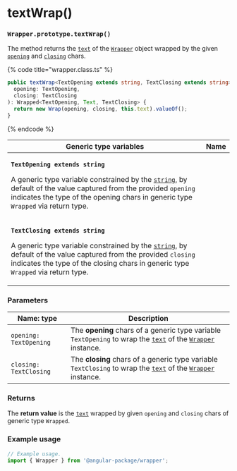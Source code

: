 # textWrap()

### `Wrapper.prototype.textWrap()`

The method returns the [`text`](../../../wrap/instance/accessors/#wrap.prototype.text) of the [`Wrapper`](../../wrapper.md) object wrapped by the given [`opening`](../../../wrap/instance/accessors/#wrap.prototype.opening) and [`closing`](../../../wrap/instance/accessors/#wrap.prototype.closing) chars.

{% code title="wrapper.class.ts" %}
```typescript
public textWrap<TextOpening extends string, TextClosing extends string>(
  opening: TextOpening,
  closing: TextClosing
): Wrapped<TextOpening, Text, TextClosing> {
  return new Wrap(opening, closing, this.text).valueOf();
}
```
{% endcode %}

| Generic type variables                                                                                                                                                                                                                                                                                                                                                                          | Name |
| ----------------------------------------------------------------------------------------------------------------------------------------------------------------------------------------------------------------------------------------------------------------------------------------------------------------------------------------------------------------------------------------------- | ---- |
| <p><strong><code>TextOpening extends string</code></strong></p><p>A generic type variable constrained by the <a href="https://www.typescriptlang.org/docs/handbook/basic-types.html#string"><code>string</code></a>, by default of the value captured from the provided <code>opening</code> indicates the type of the opening chars in generic type <code>Wrapped</code>  via return type.</p> |      |
| <p><strong><code>TextClosing extends string</code></strong></p><p>A generic type variable constrained by the <a href="https://www.typescriptlang.org/docs/handbook/basic-types.html#string"><code>string</code></a>, by default of the value captured from the provided <code>closing</code> indicates the type of the closing chars in generic type <code>Wrapped</code> via return type.</p>  |      |

### Parameters

| Name: type             | Description                                                                                                                                                                               |
| ---------------------- | ----------------------------------------------------------------------------------------------------------------------------------------------------------------------------------------- |
| `opening: TextOpening` | The **opening** chars of a generic type variable `TextOpening` to wrap the [`text`](../../../wrap/instance/accessors/#wrap.prototype.text) of the [`Wrapper`](../../wrapper.md) instance. |
| `closing: TextClosing` | The **closing** chars of a generic type variable `TextClosing` to wrap the [`text`](../../../wrap/instance/accessors/#wrap.prototype.text) of the [`Wrapper`](../../wrapper.md) instance. |

### Returns

The **return value** is the [`text`](../../../wrap/instance/accessors/#wrap.prototype.text) wrapped by given `opening` and `closing` chars of generic type `Wrapped`.

### Example usage

```typescript
// Example usage.
import { Wrapper } from '@angular-package/wrapper';


```
